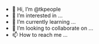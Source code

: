 - 👋 Hi, I’m @tkpeople
- 👀 I’m interested in ...
- 🌱 I’m currently learning ...
- 💞️ I’m looking to collaborate on ...
- 📫 How to reach me ...

<!---
tkpeople/tkpeople is a ✨ special ✨ repository because its `README.md` (this file) appears on your GitHub profile.
You can click the Preview link to take a look at your changes.
--->

